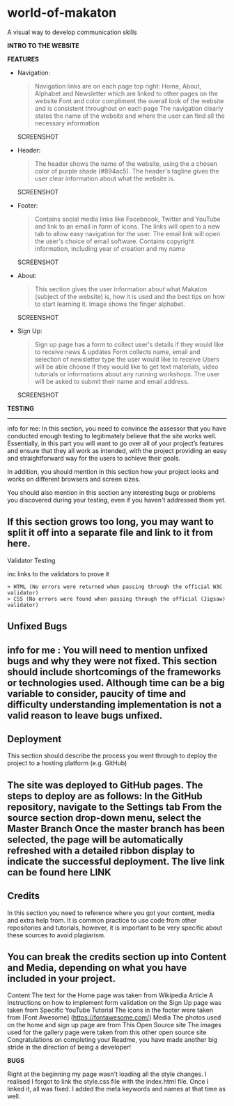# world-of-makaton
A visual way to develop communication skills

<strong>INTRO TO THE WEBSITE</strong>

<strong>FEATURES</strong>

- Navigation: 
    > Navigation links are on each page top right: Home, About, Alphabet and Newsletter which are linked to other pages on the website
    > Font and color compliment the overall look of the website and is consistent throughout on each page
    > The navigation clearly states the name of the website and where the user can find all the necessary information

    SCREENSHOT

- Header:
    > The header shows the name of the website, using the a chosen color of purple shade (#894ac5). 
    > The header's tagline gives the user clear information about what the website is.

    SCREENSHOT

- Footer: 
    > Contains social media links like Faceboook, Twitter and YouTube and link to an email in form of icons. The links will open to a new tab to allow easy navigation for the user. The email link will open the user's choice of email software. 
    > Contains copyright information, including year of creation and my name

    SCREENSHOT

- About:
    > This section gives the user information about what Makaton (subject of the website) is, how it is used and the best tips on how to start learning it.
    > Image shows the finger alphabet.

    SCREENSHOT

- Sign Up:
    > Sign up page has a form to collect user's details if they would like to receive news & updates
    > Form collects name, email and selection of newsletter type the user would like to receive
    > Users will be able choose if they would like to get text materials, video tutorials or informations about any running workshops. The user will be asked to submit their name and email address.

    SCREENSHOT


<strong>TESTING</strong>

------
info for me: In this section, you need to convince the assessor that you have conducted enough testing to legitimately believe that the site works well. Essentially, in this part you will want to go over all of your project’s features and ensure that they all work as intended, with the project providing an easy and straightforward way for the users to achieve their goals.

In addition, you should mention in this section how your project looks and works on different browsers and screen sizes.

You should also mention in this section any interesting bugs or problems you discovered during your testing, even if you haven't addressed them yet.

If this section grows too long, you may want to split it off into a separate file and link to it from here.
------

Validator Testing

inc links to the validators to prove it

    > HTML (No errors were returned when passing through the official W3C validator) 
    > CSS (No errors were found when passing through the official (Jigsaw) validator)

Unfixed Bugs
------
info for me : You will need to mention unfixed bugs and why they were not fixed. This section should include shortcomings of the frameworks or technologies used. Although time can be a big variable to consider, paucity of time and difficulty understanding implementation is not a valid reason to leave bugs unfixed.
------

Deployment
------
This section should describe the process you went through to deploy the project to a hosting platform (e.g. GitHub)

The site was deployed to GitHub pages. The steps to deploy are as follows:
In the GitHub repository, navigate to the Settings tab
From the source section drop-down menu, select the Master Branch
Once the master branch has been selected, the page will be automatically refreshed with a detailed ribbon display to indicate the successful deployment.
The live link can be found here LINK
------

Credits
------
In this section you need to reference where you got your content, media and extra help from. It is common practice to use code from other repositories and tutorials, however, it is important to be very specific about these sources to avoid plagiarism.

You can break the credits section up into Content and Media, depending on what you have included in your project.
------

Content
The text for the Home page was taken from Wikipedia Article A
Instructions on how to implement form validation on the Sign Up page was taken from Specific YouTube Tutorial
The icons in the footer were taken from [Font Awesome] (https://fontawesome.com/)
Media
The photos used on the home and sign up page are from This Open Source site
The images used for the gallery page were taken from this other open source site
Congratulations on completing your Readme, you have made another big stride in the direction of being a developer!

<strong>BUGS</strong>

Right at the beginning my page wasn't loading all the style changes. I realised I forgot to link the style.css file with the index.html file. Once I linked it, all was fixed.
I added the meta keywords and names at that time as well. 

